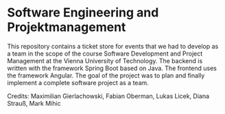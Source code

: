 # Software Engineering and Projektmanagement

This repository contains a ticket store for events that we had to develop as a team in the scope of the course Software Development and Project Management at the Vienna University of Technology. The backend is written with the framework Spring Boot based on Java. The frontend uses the framework Angular. The goal of the project was to plan and finally implement a complete software project as a team.

Credits: Maximilian Gierlachowski, Fabian Oberman, Lukas Licek, Diana Strauß, Mark Mihic
